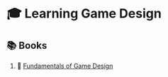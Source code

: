 # :mortar_board: Learning Game Design

## :books: Books

1. :file_folder: [Fundamentals of Game Design](fundamentals-of-game-design/)
